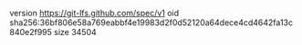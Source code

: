 version https://git-lfs.github.com/spec/v1
oid sha256:36bf806e58a769eabbf4e19983d2f0d52120a64dece4cd4642fa13c840e2f995
size 34504
